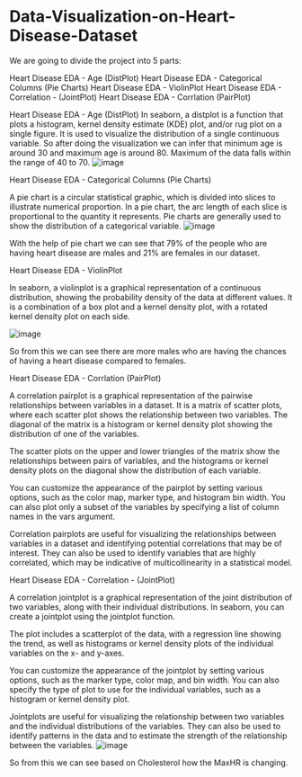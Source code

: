 # Data-Visualization-on-Heart-Disease-Dataset
We are going to divide the project into 5 parts:

Heart Disease EDA - Age (DistPlot)
Heart Disease EDA - Categorical Columns (Pie Charts)
Heart Disease EDA - ViolinPlot
Heart Disease EDA - Correlation - (JointPlot)
Heart Disease EDA - Corrlation (PairPlot)

Heart Disease EDA - Age (DistPlot)
In seaborn, a distplot is a function that plots a histogram, kernel density estimate (KDE) plot, and/or rug plot on a single figure. It is used to visualize the distribution of a single continuous variable.
So after doing the visualization we can infer that minimum age is around 30 and maximum age is around 80. Maximum of the data falls within the range of 40 to 70.
![image](https://github.com/Swastik-2k/Data-Visualization-on-Heart-Disease-Dataset/assets/79494966/df945ff8-e7b8-478f-b3b6-ee043eab685c)

Heart Disease EDA - Categorical Columns (Pie Charts)

A pie chart is a circular statistical graphic, which is divided into slices to illustrate numerical proportion. In a pie chart, the arc length of each slice is proportional to the quantity it represents. Pie charts are generally used to show the distribution of a categorical variable.
![image](https://github.com/Swastik-2k/Data-Visualization-on-Heart-Disease-Dataset/assets/79494966/e8c345ff-fa9c-47fe-89aa-49af642e3367)


 
With the help of pie chart we can see that 79% of the people who are having heart disease are males and 21% are females in our dataset.

 

 

Heart Disease EDA - ViolinPlot

In seaborn, a violinplot is a graphical representation of a continuous distribution, showing the probability density of the data at different values. It is a combination of a box plot and a kernel density plot, with a rotated kernel density plot on each side.

![image](https://github.com/Swastik-2k/Data-Visualization-on-Heart-Disease-Dataset/assets/79494966/d9dbf95f-94d1-44be-8884-ac8f7a4e163c)

 
So from this we can see there are more males who are having the chances of having a heart disease compared to females. 

Heart Disease EDA - Corrlation (PairPlot)

A correlation pairplot is a graphical representation of the pairwise relationships between variables in a dataset. It is a matrix of scatter plots, where each scatter plot shows the relationship between two variables. The diagonal of the matrix is a histogram or kernel density plot showing the distribution of one of the variables.

The scatter plots on the upper and lower triangles of the matrix show the relationships between pairs of variables, and the histograms or kernel density plots on the diagonal show the distribution of each variable.

You can customize the appearance of the pairplot by setting various options, such as the color map, marker type, and histogram bin width. You can also plot only a subset of the variables by specifying a list of column names in the vars argument.

Correlation pairplots are useful for visualizing the relationships between variables in a dataset and identifying potential correlations that may be of interest. They can also be used to identify variables that are highly correlated, which may be indicative of multicollinearity in a statistical model.

 

 

Heart Disease EDA - Correlation - (JointPlot)

A correlation jointplot is a graphical representation of the joint distribution of two variables, along with their individual distributions. In seaborn, you can create a jointplot using the jointplot function.

The plot includes a scatterplot of the data, with a regression line showing the trend, as well as histograms or kernel density plots of the individual variables on the x- and y-axes.

You can customize the appearance of the jointplot by setting various options, such as the marker type, color map, and bin width. You can also specify the type of plot to use for the individual variables, such as a histogram or kernel density plot.

Jointplots are useful for visualizing the relationship between two variables and the individual distributions of the variables. They can also be used to identify patterns in the data and to estimate the strength of the relationship between the variables.
![image](https://github.com/Swastik-2k/Data-Visualization-on-Heart-Disease-Dataset/assets/79494966/a1d0d4df-ab8d-4fba-a945-8dcdf0692386)



 
So from this we can see based on Cholesterol how the MaxHR is changing.
